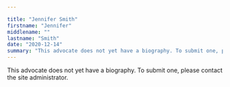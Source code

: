 ```yaml
---

title: "Jennifer Smith"
firstname: "Jennifer"
middlename: ""
lastname: "Smith"
date: "2020-12-14"
summary: "This advocate does not yet have a biography. To submit one, please contact the site administrator."
---
```

This advocate does not yet have a biography. To submit one, please contact the site administrator.


